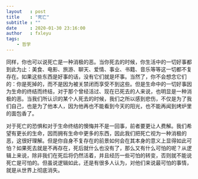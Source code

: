 ```yaml
---
layout   : post
title    : "死亡"
subtitle : ""
date     : 2020-01-30 23:16:00
author   : fxleyu
tags:
    - 哲学
---
```


同样，你也可以说死亡是一种消极的恶。当你死去的时候，你生活中的一切好事都到此为止：美食、电影、旅游、聊天、爱情、事业、书籍、音乐等等这一切都不复存在。如果这些东西是好事的话，没有它们就是坏事。当然了，你不会想念它们的：你是死掉的，而不是因为被关禁闭而享受不到这些。但是生命中的一切好事因为生命的终结而终结，对于那个曾经活过、现在已死去的人来说，也明显是一种消极的恶。当我们所认识的某个人死去的时候，我们之所以感到悲伤，不仅是为了我们自己，也是为了他本人，因为他再也不能看到今天的阳光，也不能再闻到烤炉里的面包香了。

对于死亡的恐惧和对于生命终结的懊悔并不是一回事，前者要更让人费解。我们希望有更长的生命，因而拥有生命中更多的东西，因此我们把死亡视为一种消极的恶，这很好理解。但是你自身不复存在的前景如何会在其本身的意义上显得如此可怕？如果死去就是不再存在，死后就什么也没有了，那么又有什么可怕的呢？从逻辑上来说，除非我们在死后将仍然活着，并且经历一些可怕的转变，否则就不能说死亡是可怕的。但虽说逻辑如此，还是有很多人认为，对他们来说最可怕的事情，就是从世界上彻底消失。
